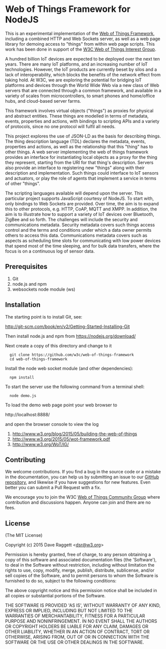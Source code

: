 # Web of Things Framework for NodeJS

This is an experimental implementation of the [Web of Things Framework](#1), including a combined HTTP and Web Sockets server, as well as a web page library for demoing access to "things" from within web page scripts. This work has been done in support of the [W3C Web of Things Interest Group](#3).

A hundred billion IoT devices are expected to be deployed over the next ten years. There are many IoT platforms, and an increasing number of IoT technologies. However, the IoT products are currently beset by silos and a lack of interoperability, which blocks the benefits of the network effect from taking hold.  At W3C, we are exploring the potential for bridging IoT platforms and devices through the World Wide Web via a new class of Web servers that are connected through a common framework, and available in a variety of scales from microcontrollers, to smart phones and home/office hubs, and cloud-based server farms.

This framework involves virtual objects ("things") as proxies for physical and abstract entities. These things are modelled in terms of metadata, events, properties and actions, with bindings to scripting APIs and a variety of protocols, since no one protocol will fulfil all needs. 

This project explores the use of JSON-LD as the basis for describing things. The thing description language (TDL) declares the metadata, events, properties and actions, as well as the relationship that this "thing" has to other things. A web server implementing the web of things framework provides an interface for instantiating local objects as a proxy for the thing they represent, starting from the URI for that thing's description. Servers also provide an interface to registering new "things" along with their description and implementation. Such things could interface to IoT sensors and actuators, or play the role of agents that implement a service in terms of other "things".

The scripting languages available will depend upon the server. This particular project supports JavaScript courtesy of NodeJS.  To start with, only bindings to Web Sockets are provided. Over time, the aim is to expand this to other protocols, e.g. HTTP, CoAP, MQTT and XMPP.  In addition, the aim is to illustrate how to support a variety of IoT devices over Bluetooth, ZigBee and so forth. The challenges will include the security and communications metadata. Security metadata covers such things access control and the terms and conditions under which a data owner permits others to access this data. Communications metadata covers such as aspects as scheduling time slots for communicating with low power devices that spend most of the time sleeping, and for bulk data transfers, where the focus is on a continuous log of sensor data.

## Prerequisites

 1. Git
 2. node.js and npm
 3. websockets node module (ws)
 
## Installation

The starting point is to install Git, see:

  http://git-scm.com/book/en/v2/Getting-Started-Installing-Git

Then install node.js and npm from https://nodejs.org/download/

Next create a copy of this directory and change to it

```
  git clone https://github.com/w3c/web-of-things-framework
  cd web-of-things-framework
```

Install the node web socket module (and other dependencies):

```
  npm install
```

To start the server use the following command from a terminal shell:

```
  node demo.js
```

To load the demo web page point your web browser to

  http://localhost:8888/
  
and open the browser console to view the log

1. <a name="1">http://www.w3.org/blog/2015/05/building-the-web-of-things</a>
2. <a name="1">http://www.w3.org/2015/05/wot-framework.pdf</a>
3. <a name="2">http://www.w3.org/WoT/IG/</a>

## Contributing

We welcome contributions. If you find a bug in the source code or a mistake in the documentation, you can help us by submitting an issue to our [GitHub repository](https://github.com/w3c/web-of-things-framework), and likewise if you have suggestions for new features. Even better you can submit a Pull Request with a fix.

We encourage you to join the W3C [Web of Things Community Group](http://www.w3.org/WoT/IG/) where contribution and discussions happen. Anyone can join and there are no fees.

## License

(The MIT License)

Copyright (c) 2015 Dave Raggett &lt;dsr@w3.org&gt;

Permission is hereby granted, free of charge, to any person obtaining a copy of this software and associated documentation files (the 'Software'), to deal in the Software without restriction, including without limitation the rights to use, copy, modify, merge, publish, distribute, sublicense, and/or sell copies of the Software, and to permit persons to whom the Software is furnished to do so, subject to the following conditions:

The above copyright notice and this permission notice shall be included in all copies or substantial portions of the Software.

THE SOFTWARE IS PROVIDED 'AS IS', WITHOUT WARRANTY OF ANY KIND, EXPRESS OR IMPLIED, INCLUDING BUT NOT LIMITED TO THE WARRANTIES OF MERCHANTABILITY, FITNESS FOR A PARTICULAR PURPOSE AND NONINFRINGEMENT. IN NO EVENT SHALL THE AUTHORS OR COPYRIGHT HOLDERS BE LIABLE FOR ANY CLAIM, DAMAGES OR OTHER LIABILITY, WHETHER IN AN ACTION OF CONTRACT, TORT OR OTHERWISE, ARISING FROM, OUT OF OR IN CONNECTION WITH THE SOFTWARE OR THE USE OR OTHER DEALINGS IN THE SOFTWARE.
